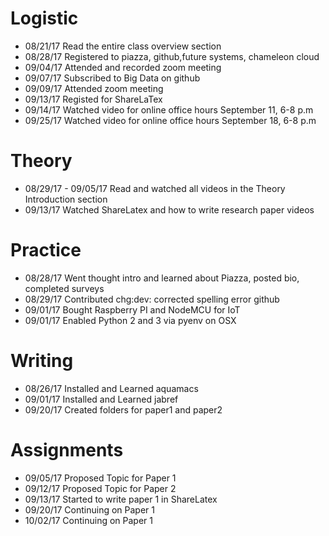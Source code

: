 # Logistic

* 08/21/17 Read the entire class overview section
* 08/28/17 Registered to piazza, github,future systems, chameleon cloud  
* 09/04/17 Attended and recorded zoom meeting
* 09/07/17 Subscribed to Big Data on github
* 09/09/17 Attended zoom meeting
* 09/13/17 Registed for ShareLaTex
* 09/14/17 Watched video for online office hours September 11, 6-8 p.m
* 09/25/17 Watched video for online office hours September 18, 6-8 p.m



# Theory

* 08/29/17 - 09/05/17 Read and watched all videos in the Theory Introduction section
* 09/13/17 Watched ShareLatex and how to write research paper videos 


# Practice

* 08/28/17 Went thought intro and learned about Piazza, posted bio, completed surveys 
* 08/29/17 Contributed chg:dev: corrected spelling error github
* 09/01/17 Bought Raspberry PI and NodeMCU for IoT
* 09/01/17 Enabled Python 2 and 3 via pyenv on OSX

# Writing

* 08/26/17 Installed and Learned aquamacs
* 09/01/17 Installed and Learned jabref
* 09/20/17 Created folders for paper1 and paper2

# Assignments 

* 09/05/17 Proposed Topic for Paper 1
* 09/12/17 Proposed Topic for Paper 2
* 09/13/17 Started to write paper 1 in ShareLatex
* 09/20/17 Continuing on Paper 1
* 10/02/17 Continuing on Paper 1





